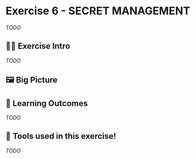 # Exercise 6 - SECRET MANAGEMENT 

_TODO_

## 👨‍🍳 Exercise Intro

_TODO_

## 🖼️ Big Picture

## 🔮 Learning Outcomes

_TODO_

## 🔨 Tools used in this exercise!

_TODO_